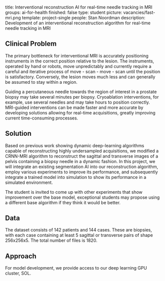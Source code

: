 title: Interventional reconstruction AI for real-time needle tracking in MRI
groups: ai-for-health
finished: false 
type: student
picture: vacancies/fast-mri.png
template: project-single
people: Stan Noordman
description: Development of an interventional reconstruction algorithm for real-time needle tracking in MRI


## Clinical Problem
The primary bottleneck for interventional MRI is accurately positioning instruments in the correct position relative to the lesion. The instruments, operated by hand or robots, move unpredictably and currently require a careful and iterative process of move - scan - move - scan until the position is satisfactory. Conversely, the lesion moves much less and can generally be assumed to stay within a region.

Guiding a percutaneous needle towards the region of interest in a prostate biopsy may take several minutes per biopsy. Cryoablation interventions, for example, use several needles and may take hours to position correctly. MRI-guided interventions can be made faster and more accurate by developing solutions allowing for real-time acquisitions, greatly improving current time-consuming processes.


## Solution
Based on previous work showing dynamic deep-learning algorithms capable of reconstructing highly undersampled acquisitions, we modified a CRNN-MRI algorithm to reconstruct the sagittal and transverse images of a pelvis containing a biopsy needle in a dynamic fashion. In this project, we will integrate an existing segmentation AI into our reconstruction algorithm, employ various experiments to improve its performance, and subsequently integrate a trained model into simulation to show its performance in a simulated environment.

The student is invited to come up with other experiments that show improvement over the base model, exceptional students may propose using a different base algorithm if they think it would be better.


## Data
The dataset consists of 142 patients and 144 cases. These are biopsies, with each case containing at least 5 sagittal or transverse pairs of shape 256x256x5. The total number of files is 1820.

## Approach
For model development, we provide access to our deep learning GPU cluster, SOL.

